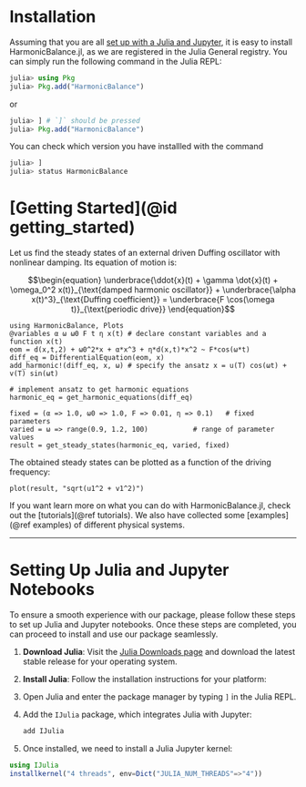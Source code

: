 # Installation

Assuming that you are all [set up with a Julia and Jupyter](#setting-up-julia-and-jupyter-notebooks), it is easy to install HarmonicBalance.jl, as we are registered in the Julia General registry.
You can simply run the following command in the Julia REPL:

```julia
julia> using Pkg
julia> Pkg.add("HarmonicBalance")
```

or

```julia
julia> ] # `]` should be pressed
julia> Pkg.add("HarmonicBalance")
```

You can check which version you have installled with the command

```julia
julia> ]
julia> status HarmonicBalance
```

# [Getting Started](@id getting_started)

Let us find the steady states of an external driven Duffing oscillator with nonlinear damping. Its equation of motion is:

```math
\begin{equation}
\underbrace{\ddot{x}(t) + \gamma \dot{x}(t) + \omega_0^2 x(t)}_{\text{damped harmonic oscillator}} + \underbrace{\alpha x(t)^3}_{\text{Duffing coefficient}} = \underbrace{F \cos(\omega t)}_{\text{periodic drive}}
\end{equation}
```

```@example getting_started
using HarmonicBalance, Plots
@variables α ω ω0 F t η x(t) # declare constant variables and a function x(t)
eom = d(x,t,2) + ω0^2*x + α*x^3 + η*d(x,t)*x^2 ~ F*cos(ω*t)
diff_eq = DifferentialEquation(eom, x)
add_harmonic!(diff_eq, x, ω) # specify the ansatz x = u(T) cos(ωt) + v(T) sin(ωt)

# implement ansatz to get harmonic equations
harmonic_eq = get_harmonic_equations(diff_eq)

fixed = (α => 1.0, ω0 => 1.0, F => 0.01, η => 0.1)   # fixed parameters
varied = ω => range(0.9, 1.2, 100)           # range of parameter values
result = get_steady_states(harmonic_eq, varied, fixed)
```

The obtained steady states can be plotted as a function of the driving frequency:

```@example getting_started
plot(result, "sqrt(u1^2 + v1^2)")
```

If you want learn more on what you can do with HarmonicBalance.jl, check out the [tutorials](@ref tutorials). We also have collected some [examples](@ref examples) of different physical systems.

------------------------------------------------

# Setting Up Julia and Jupyter Notebooks

To ensure a smooth experience with our package, please follow these steps to set up Julia and Jupyter notebooks. Once these steps are completed, you can proceed to install and use our package seamlessly.

1. **Download Julia**: Visit the [Julia Downloads page](https://julialang.org) and download the latest stable release for your operating system.
2. **Install Julia**: Follow the installation instructions for your platform:
3. Open Julia and enter the package manager by typing `]` in the Julia REPL.
4. Add the `IJulia` package, which integrates Julia with Jupyter:

   ```julia
   add IJulia
   ```

5. Once installed, we need to install a Julia Jupyter kernel:

```julia
using IJulia
installkernel("4 threads", env=Dict("JULIA_NUM_THREADS"=>"4"))
```
